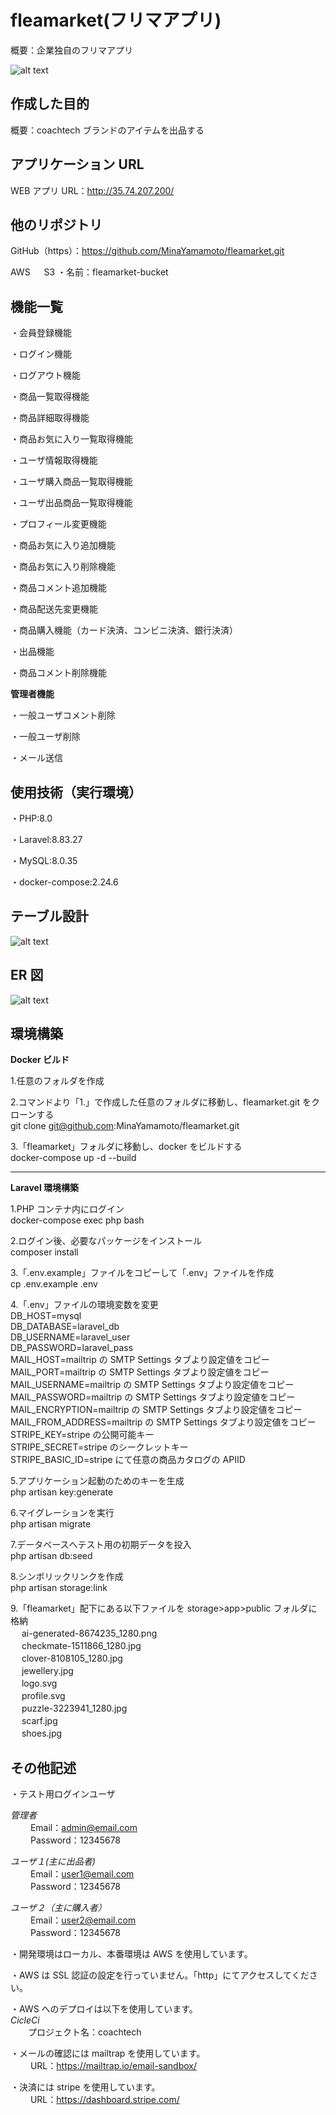 # fleamarket(フリマアプリ)

概要：企業独自のフリマアプリ

![alt text](image.png)

## 作成した目的

概要：coachtech ブランドのアイテムを出品する

## アプリケーション URL

WEB アプリ URL：http://35.74.207.200/

## 他のリポジトリ

GitHub（https）：https://github.com/MinaYamamoto/fleamarket.git

AWS 　 S3
・名前：fleamarket-bucket

## 機能一覧

・会員登録機能

・ログイン機能

・ログアウト機能

・商品一覧取得機能

・商品詳細取得機能

・商品お気に入り一覧取得機能

・ユーザ情報取得機能

・ユーザ購入商品一覧取得機能

・ユーザ出品商品一覧取得機能

・プロフィール変更機能

・商品お気に入り追加機能

・商品お気に入り削除機能

・商品コメント追加機能

・商品配送先変更機能

・商品購入機能（カード決済、コンビニ決済、銀行決済）

・出品機能

・商品コメント削除機能

**管理者機能**

・一般ユーザコメント削除

・一般ユーザ削除

・メール送信

## 使用技術（実行環境）

・PHP:8.0

・Laravel:8.83.27

・MySQL:8.0.35

・docker-compose:2.24.6

## テーブル設計

![alt text](image-2.png)

## ER 図

![alt text](image-1.png)

## 環境構築

**Docker ビルド**

1.任意のフォルダを作成

2.コマンドより「1.」で作成した任意のフォルダに移動し、fleamarket.git をクローンする  
git clone git@github.com:MinaYamamoto/fleamarket.git

3.「fleamarket」フォルダに移動し、docker をビルドする  
docker-compose up -d --build

---

**Laravel 環境構築**

1.PHP コンテナ内にログイン  
docker-compose exec php bash

2.ログイン後、必要なパッケージをインストール  
composer install

3.「.env.example」ファイルをコピーして「.env」ファイルを作成  
cp .env.example .env

4.「.env」ファイルの環境変数を変更  
DB_HOST=mysql  
DB_DATABASE=laravel_db  
DB_USERNAME=laravel_user  
DB_PASSWORD=laravel_pass  
MAIL_HOST=mailtrip の SMTP Settings タブより設定値をコピー  
MAIL_PORT=mailtrip の SMTP Settings タブより設定値をコピー  
MAIL_USERNAME=mailtrip の SMTP Settings タブより設定値をコピー  
MAIL_PASSWORD=mailtrip の SMTP Settings タブより設定値をコピー  
MAIL_ENCRYPTION=mailtrip の SMTP Settings タブより設定値をコピー  
MAIL_FROM_ADDRESS=mailtrip の SMTP Settings タブより設定値をコピー  
STRIPE_KEY=stripe の公開可能キー  
STRIPE_SECRET=stripe のシークレットキー  
STRIPE_BASIC_ID=stripe にて任意の商品カタログの APIID

5.アプリケーション起動のためのキーを生成  
php artisan key:generate

6.マイグレーションを実行  
php artisan migrate

7.データベースへテスト用の初期データを投入  
php artisan db:seed

8.シンボリックリンクを作成  
php artisan storage:link

9.「fleamarket」配下にある以下ファイルを storage>app>public フォルダに格納  
　 ai-generated-8674235_1280.png  
　 checkmate-1511866_1280.jpg  
　 clover-8108105_1280.jpg  
　 jewellery.jpg  
　 logo.svg  
　 profile.svg  
　 puzzle-3223941_1280.jpg  
　 scarf.jpg  
　 shoes.jpg

## その他記述

・テスト用ログインユーザ

_管理者_  
　　 Email：admin@email.com  
　　 Password：12345678

_ユーザ１(主に出品者)_  
　　 Email：user1@email.com  
　　 Password：12345678

_ユーザ２（主に購入者）_  
　　 Email：user2@email.com  
　　 Password：12345678

・開発環境はローカル、本番環境は AWS を使用しています。

・AWS は SSL 認証の設定を行っていません。「http」にてアクセスしてください。

・AWS へのデプロイは以下を使用しています。  
_CicleCi_  
　　プロジェクト名：coachtech

・メールの確認には mailtrap を使用しています。  
　　 URL：https://mailtrap.io/email-sandbox/

・決済には stripe を使用しています。  
　　 URL：https://dashboard.stripe.com/
